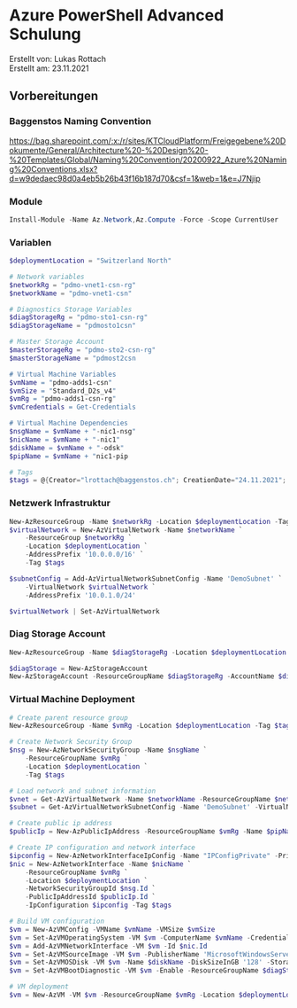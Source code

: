# Azure PowerShell Advanced Schulung
Erstellt von: Lukas Rottach  
Erstellt am: 23.11.2021

## Vorbereitungen

### Baggenstos Naming Convention
https://bag.sharepoint.com/:x:/r/sites/KTCloudPlatform/Freigegebene%20Dokumente/General/Architecture%20-%20Design%20-%20Templates/Global/Naming%20Convention/20200922_Azure%20Naming%20Conventions.xlsx?d=w9dedaec98d0a4eb5b26b43f16b187d70&csf=1&web=1&e=J7Njip

### Module
```powershell
Install-Module -Name Az.Network,Az.Compute -Force -Scope CurrentUser
```

### Variablen
```powershell
$deploymentLocation = "Switzerland North"

# Network variables
$networkRg = "pdmo-vnet1-csn-rg"
$networkName = "pdmo-vnet1-csn"

# Diagnostics Storage Variables
$diagStorageRg = "pdmo-sto1-csn-rg"
$diagStorageName = "pdmosto1csn"

# Master Storage Account
$masterStorageRg = "pdmo-sto2-csn-rg"
$masterStorageName = "pdmost2csn

# Virtual Machine Variables
$vmName = "pdmo-adds1-csn"
$vmSize = "Standard_D2s_v4"
$vmRg = "pdmo-adds1-csn-rg"
$vmCredentials = Get-Credentials

# Virtual Machine Dependencies
$nsgName = $vmName + "-nic1-nsg"
$nicName = $vmName + "-nic1"
$diskName = $vmName + "-odsk"
$pipName = $vmName + "nic1-pip

# Tags
$tags = @{Creator="lrottach@baggenstos.ch"; CreationDate="24.11.2021"; Environment="Production"}
```

### Netzwerk Infrastruktur

```powershell
New-AzResourceGroup -Name $networkRg -Location $deploymentLocation -Tag $tags
$virtualNetwork = New-AzVirtualNetwork -Name $networkName `
    -ResourceGroup $networkRg `
    -Location $deploymentLocation `
    -AddressPrefix '10.0.0.0/16' `
    -Tag $tags

$subnetConfig = Add-AzVirtualNetworkSubnetConfig -Name 'DemoSubnet' `
    -VirtualNetwork $virtualNetwork `
    -AddressPrefix '10.0.1.0/24'

$virtualNetwork | Set-AzVirtualNetwork
```

### Diag Storage Account
```powershell
New-AzResourceGroup -Name $diagStorageRg -Location $deploymentLocation -Tag $tags

$diagStorage = New-AzStorageAccount
New-AzStorageAccount -ResourceGroupName $diagStorageRg -AccountName $diagStorageName -Location $deploymentLocation -SkuName Standard_LRS -Tag $tags
```

### Virtual Machine Deployment
```powershell
# Create parent resource group
New-AzResourceGroup -Name $vmRg -Location $deploymentLocation -Tag $tags

# Create Network Security Group
$nsg = New-AzNetworkSecurityGroup -Name $nsgName `
    -ResourceGroupName $vmRg `
    -Location $deploymentLocation `
    -Tag $tags

# Load network and subnet information
$vnet = Get-AzVirtualNetwork -Name $networkName -ResourceGroupName $networkRg
$subnet = Get-AzVirtualNetworkSubnetConfig -Name 'DemoSubnet' -VirtualNetwork $vnet

# Create public ip address
$publicIp = New-AzPublicIpAddress -ResourceGroupName $vmRg -Name $pipName -Location $deploymentLocation -AllocationMethod Static -Tag $tags

# Create IP configuration and network interface
$ipconfig = New-AzNetworkInterfaceIpConfig -Name "IPConfigPrivate" -PrivateIpAddressversion IPv4 -Subnetid $subnet.Id
$nic = New-AzNetworkInterface -Name $nicName `
    -ResourceGroupName $vmRg `
    -Location $deploymentLocation `
    -NetworkSecurityGroupId $nsg.Id `
    -PublicIpAddressId $publicIp.Id `
    -IpConfiguration $ipconfig -Tag $tags

# Build VM configuration
$vm = New-AzVMConfig -VMName $vmName -VMSize $vmSize
$vm = Set-AzVMOperatingSystem -VM $vm -ComputerName $vmName -Credential $vmCredentials -ProvisionVMAgent -Windows
$vm = Add-AzVMNetworkInterface -VM $vm -Id $nic.Id
$vm = Set-AzVMSourceImage -VM $vm -PublisherName 'MicrosoftWindowsServer' -Offer 'WindowsServer' -Skus '2022-datacenter-azure-edition' -Version 'latest'
$vm = Set-AzVMOSDisk -VM $vm -Name $diskName -DiskSizeInGB '128' -StorageAccountType StandardSSD_LRS -CreateOption fromImage
$vm = Set-AzVMBootDiagnostic -VM $vm -Enable -ResourceGroupName $diagStorageRg -StorageAccountName $diagStorageName

# VM deployment
$vm = New-AzVM -VM $vm -ResourceGroupName $vmRg -Location $deploymentLocation -Tag $tags
```
